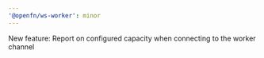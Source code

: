 ```yaml
---
'@openfn/ws-worker': minor
---
```


New feature: Report on configured capacity when connecting to the worker channel
